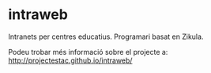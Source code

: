 intraweb
========

Intranets per centres educatius. Programari basat en Zikula. 

Podeu trobar més informació sobre el projecte a:
http://projectestac.github.io/intraweb/
